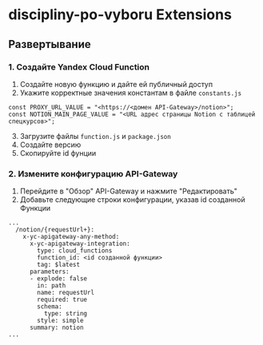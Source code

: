 # discipliny-po-vyboru Extensions

## Развертывание

### 1. Создайте Yandex Cloud Function
1. Создайте новую функцию и дайте ей публичный доступ 
2. Укажите корректные значения константам в файле `constants.js`
```
const PROXY_URL_VALUE = "<https://<домен API-Gateway>/notion>";
const NOTION_MAIN_PAGE_VALUE = "<URL адрес страницы Notion с таблицей спецкурсов>";
```
3. Загрузите файлы ```function.js``` и ```package.json```
4. Создайте версию
5. Скопируйте id фунции

### 2. Измените конфигурацию API-Gateway
1. Перейдите в "Обзор" API-Gateway и нажмите "Редактировать"
2. Добавьте следующие строки конфигурации, указав id созданной Функции
```
...
  /notion/{requestUrl+}:
    x-yc-apigateway-any-method:
      x-yc-apigateway-integration:
        type: cloud_functions
        function_id: <id созданной функции>
        tag: $latest
      parameters:
      - explode: false
        in: path
        name: requestUrl
        required: true
        schema:
          type: string
        style: simple
      summary: notion
...
```
